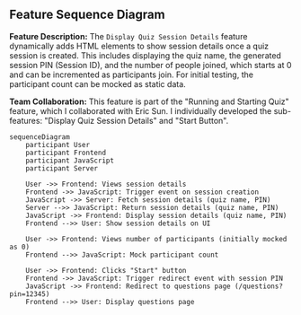## Feature Sequence Diagram

**Feature Description:**
The `Display Quiz Session Details` feature dynamically adds HTML elements to show session details once a quiz session is created. This includes displaying the quiz name, the generated session PIN (Session ID), and the number of people joined, which starts at 0 and can be incremented as participants join. For initial testing, the participant count can be mocked as static data.

**Team Collaboration:**
This feature is part of the "Running and Starting Quiz" feature, which I collaborated with Eric Sun.
I individually developed the sub-features: "Display Quiz Session Details" and  "Start Button".

```mermaid
sequenceDiagram
    participant User
    participant Frontend
    participant JavaScript
    participant Server

    User ->> Frontend: Views session details
    Frontend ->> JavaScript: Trigger event on session creation
    JavaScript ->> Server: Fetch session details (quiz name, PIN)
    Server -->> JavaScript: Return session details (quiz name, PIN)
    JavaScript ->> Frontend: Display session details (quiz name, PIN)
    Frontend -->> User: Show session details on UI

    User ->> Frontend: Views number of participants (initially mocked as 0)
    Frontend -->> JavaScript: Mock participant count

    User ->> Frontend: Clicks "Start" button
    Frontend ->> JavaScript: Trigger redirect event with session PIN
    JavaScript ->> Frontend: Redirect to questions page (/questions?pin=12345)
    Frontend -->> User: Display questions page
